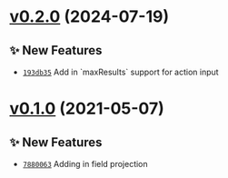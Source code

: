# [v0.2.0](https://github.com/DanielHilton/jira-jql-search/compare/v0.1.0...v0.2.0) (2024-07-19)

## ✨ New Features
- [`193db35`](https://github.com/DanielHilton/jira-jql-search/commit/193db35)  Add in &#x60;maxResults&#x60; support for action input

# [v0.1.0](https://github.com/DanielHilton/jira-jql-search/compare/v0.0.1...v0.1.0) (2021-05-07)

## ✨ New Features
- [`7880063`](https://github.com/DanielHilton/jira-jql-search/commit/7880063)  Adding in field projection

